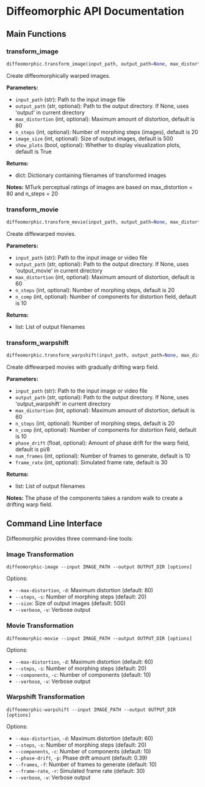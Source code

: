 # Diffeomorphic API Documentation

## Main Functions

### transform_image

```python
diffeomorphic.transform_image(input_path, output_path=None, max_distortion=80, n_steps=20, image_size=500, show_plots=True)
```

Create diffeomorphically warped images.

**Parameters:**
- `input_path` (str): Path to the input image file
- `output_path` (str, optional): Path to the output directory. If None, uses 'output' in current directory
- `max_distortion` (int, optional): Maximum amount of distortion, default is 80
- `n_steps` (int, optional): Number of morphing steps (images), default is 20
- `image_size` (int, optional): Size of output images, default is 500
- `show_plots` (bool, optional): Whether to display visualization plots, default is True

**Returns:**
- dict: Dictionary containing filenames of transformed images

**Notes:**
MTurk perceptual ratings of images are based on max_distortion = 80 and n_steps = 20

### transform_movie

```python
diffeomorphic.transform_movie(input_path, output_path=None, max_distortion=60, n_steps=20, n_comp=10)
```

Create diffewarped movies.

**Parameters:**
- `input_path` (str): Path to the input image or video file
- `output_path` (str, optional): Path to the output directory. If None, uses 'output_movie' in current directory
- `max_distortion` (int, optional): Maximum amount of distortion, default is 60
- `n_steps` (int, optional): Number of morphing steps, default is 20
- `n_comp` (int, optional): Number of components for distortion field, default is 10

**Returns:**
- list: List of output filenames

### transform_warpshift

```python
diffeomorphic.transform_warpshift(input_path, output_path=None, max_distortion=60, n_steps=20, n_comp=10, phase_drift=np.pi/8, num_frames=10, frame_rate=30)
```

Create diffewarped movies with gradually drifting warp field.

**Parameters:**
- `input_path` (str): Path to the input image or video file
- `output_path` (str, optional): Path to the output directory. If None, uses 'output_warpshift' in current directory
- `max_distortion` (int, optional): Maximum amount of distortion, default is 60
- `n_steps` (int, optional): Number of morphing steps, default is 20
- `n_comp` (int, optional): Number of components for distortion field, default is 10
- `phase_drift` (float, optional): Amount of phase drift for the warp field, default is pi/8
- `num_frames` (int, optional): Number of frames to generate, default is 10
- `frame_rate` (int, optional): Simulated frame rate, default is 30

**Returns:**
- list: List of output filenames

**Notes:**
The phase of the components takes a random walk to create a drifting warp field.

## Command Line Interface

Diffeomorphic provides three command-line tools:

### Image Transformation

```
diffeomorphic-image --input IMAGE_PATH --output OUTPUT_DIR [options]
```

Options:
- `--max-distortion`, `-d`: Maximum distortion (default: 80)
- `--steps`, `-s`: Number of morphing steps (default: 20)
- `--size`: Size of output images (default: 500)
- `--verbose`, `-v`: Verbose output

### Movie Transformation

```
diffeomorphic-movie --input IMAGE_PATH --output OUTPUT_DIR [options]
```

Options:
- `--max-distortion`, `-d`: Maximum distortion (default: 60)
- `--steps`, `-s`: Number of morphing steps (default: 20)
- `--components`, `-c`: Number of components (default: 10)
- `--verbose`, `-v`: Verbose output

### Warpshift Transformation

```
diffeomorphic-warpshift --input IMAGE_PATH --output OUTPUT_DIR [options]
```

Options:
- `--max-distortion`, `-d`: Maximum distortion (default: 60)
- `--steps`, `-s`: Number of morphing steps (default: 20)
- `--components`, `-c`: Number of components (default: 10)
- `--phase-drift`, `-p`: Phase drift amount (default: 0.39)
- `--frames`, `-f`: Number of frames to generate (default: 10)
- `--frame-rate`, `-r`: Simulated frame rate (default: 30)
- `--verbose`, `-v`: Verbose output
